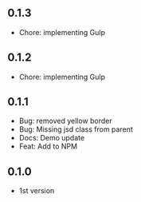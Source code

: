 ## 0.1.3

* Chore: implementing Gulp

## 0.1.2

* Chore: implementing Gulp

## 0.1.1

* Bug: removed yellow border
* Bug: Missing jsd class from parent
* Docs: Demo update
* Feat: Add to NPM

## 0.1.0

* 1st version